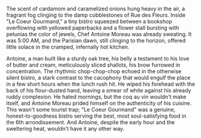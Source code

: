 The scent of cardamom and caramelized onions hung heavy in the air, a fragrant fog clinging to the damp cobblestones of Rue des Fleurs. Inside "Le Coeur Gourmand," a tiny bistro squeezed between a bookshop overflowing with yellowed paperbacks and a flower stall bursting with petunias the color of jewels, Chef Antoine Moreau was already sweating. It was 5:00 AM, and the Parisian dawn, still clinging to the horizon, offered little solace in the cramped, infernally hot kitchen.

Antoine, a man built like a sturdy oak tree, his belly a testament to his love of butter and cream, meticulously sliced shallots, his brow furrowed in concentration. The rhythmic chop-chop-chop echoed in the otherwise silent bistro, a stark contrast to the cacophony that would engulf the place in a few short hours when the lunch rush hit. He wiped his forehead with the back of his flour-dusted hand, leaving a smear of white against his already ruddy complexion. He hated mornings, but the coq au vin wouldn't make itself, and Antoine Moreau prided himself on the authenticity of his cuisine. This wasn't some tourist trap; "Le Coeur Gourmand" was a genuine, honest-to-goodness bistro serving the best, most soul-satisfying food in the 6th arrondissement. And Antoine, despite the early hour and the sweltering heat, wouldn't have it any other way.
